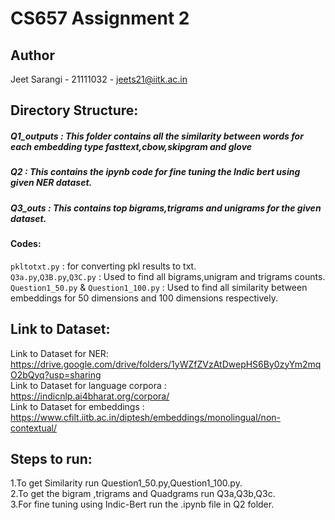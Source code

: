 #                                  CS657 Assignment 2
## Author
Jeet Sarangi - 21111032 - jeets21@iitk.ac.in <br>


## Directory Structure:
##### Q1_outputs : This folder contains all the similarity between words for each embedding type fasttext,cbow,skipgram and glove
##### Q2 : This contains the ipynb code for fine tuning the Indic bert using given NER dataset.
##### Q3_outs : This contains top bigrams,trigrams and unigrams for the given dataset.

#### Codes:
`pkltotxt.py` : for converting pkl results to txt.<br>
`Q3a.py`,`Q3B.py`,`Q3C.py` : Used to find all bigrams,unigram and trigrams counts.<br>
`Question1_50.py` & `Question1_100.py` : Used to find all similarity between embeddings for 50 dimensions and 100 dimensions respectively.
## Link to Dataset:
Link to Dataset for NER: https://drive.google.com/drive/folders/1yWZfZVzAtDwepHS6By0zyYm2mqO2bQyq?usp=sharing <br>
Link to Dataset for language corpora : https://indicnlp.ai4bharat.org/corpora/ <br>
Link to Dataset for embeddings : https://www.cfilt.iitb.ac.in/diptesh/embeddings/monolingual/non-contextual/ <br>
## Steps to run:
1.To get Similarity run Question1_50.py,Question1_100.py.<br>
2.To get the bigram ,trigrams and Quadgrams run Q3a,Q3b,Q3c.<br>
3.For fine tuning using Indic-Bert run the .ipynb file in Q2 folder.<br>